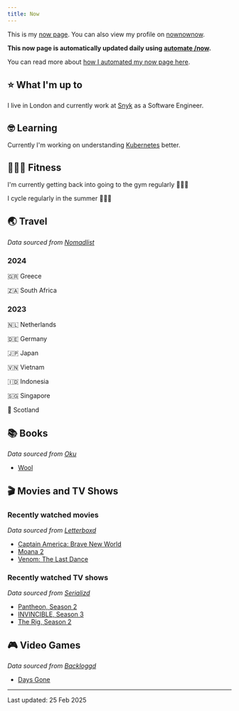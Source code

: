 ```yaml
---
title: Now
---
```


This is my [now page](https://nownownow.com/about). You can also view my profile on [nownownow](https://nownownow.com/p/1M0p).

**This now page is automatically updated daily using [automate /now](https://github.com/skyth3r/automate-now).**

You can read more about [how I automated my now page here](https://akashgoswami.dev/posts/automating-my-now-page/).


## ⭐ What I'm up to

I live in London and currently work at [Snyk](https://snyk.io/) as a Software Engineer.

## 🤓 Learning

Currently I'm working on understanding [Kubernetes](https://kubernetes.io/) better.

## 🤸🏽‍♂️ Fitness

I'm currently getting back into going to the gym regularly 🏋🏽‍♂️

I cycle regularly in the summer 🚴🏽‍♂️

## 🌏 Travel

*Data sourced from [Nomadlist](https://nomadlist.com/)*

### 2024

🇬🇷 Greece

🇿🇦 South Africa

### 2023

🇳🇱 Netherlands

🇩🇪 Germany

🇯🇵 Japan

🇻🇳 Vietnam

🇮🇩 Indonesia

🇸🇬 Singapore

🏴󠁧󠁢󠁳󠁣󠁴󠁿 Scotland

## 📚 Books

*Data sourced from [Oku](https://oku.club/)*

* [Wool](https://oku.club/book/wool-by-hugh-howey-q3WcI)

## 🎬 Movies and TV Shows

### Recently watched movies

*Data sourced from [Letterboxd](https://letterboxd.com/)*

* [Captain America: Brave New World](https://letterboxd.com/film/captain-america-brave-new-world/)
* [Moana 2](https://letterboxd.com/film/moana-2/)
* [Venom: The Last Dance](https://letterboxd.com/film/venom-the-last-dance/)

### Recently watched TV shows

*Data sourced from [Serializd](https://www.serializd.com/)*

* [Pantheon, Season 2](https://www.serializd.com/show/195339)
* [INVINCIBLE, Season 3](https://www.serializd.com/show/95557)
* [The Rig, Season 2](https://www.serializd.com/show/112581)

## 🎮 Video Games

*Data sourced from [Backloggd](https://backloggd.com/)*

* [Days Gone](https://backloggd.com/games/days-gone/)

---

Last updated: 25 Feb 2025